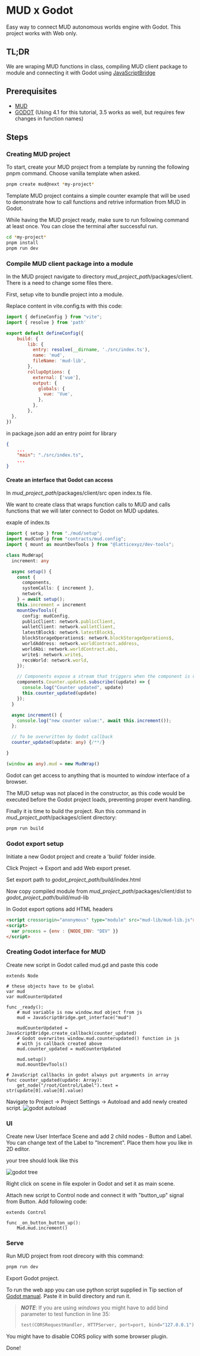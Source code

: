 # MUD x Godot

Easy way to connect MUD autonomous worlds engine with Godot. This project works with Web only.

## TL;DR
We are wraping MUD functions in class, compiling MUD client package to module and connecting it
with Godot using [JavaScriptBridge](https://docs.godotengine.org/en/latest/classes/class_javascriptbridge.html)

## Prerequisites

 - [MUD](https://mud.dev/quick-start)
 - [GODOT](https://godotengine.org/) (Using 4.1 for this tutorial, 3.5 works as well, but requires few changes in function names)

## Steps

### Creating MUD project
To start, create your MUD project from a template by running
the following pnpm command. Choose vanilla template when asked. 

```bash
pnpm create mud@next *my-project*
```

Template MUD project contains a simple counter example that will be used to demonstrate how to call functions and retrive
information from MUD in Godot.

While having the MUD project ready, make sure to run following command at least once.
You can close the terminal after successful run.

```bash
cd *my-project*
pnpm install
pnpm run dev
```

### Compile MUD client package into a module

In the MUD project navigate to directory *mud_project_path*/packages/client.
There is a need to change some files there.

First, setup vite to bundle project into a module.

Replace content in vite.config.ts with this code:
```js
import { defineConfig } from "vite";
import { resolve } from 'path'

export default defineConfig({
    build: {
        lib: {
          entry: resolve(__dirname, './src/index.ts'),
          name: 'mud',
          fileName: 'mud-lib',
        },
        rollupOptions: {
          external: ['vue'],
          output: {
            globals: {
              vue: 'Vue',
            },
          },
        },
  },
})
```

in package.json add an entry point for library
```json
{
    ...
    "main": "./src/index.ts",
    ...
}
```

#### Create an interface that Godot can access

In *mud_project_path*/packages/client/src open index.ts file.

We want to create class that wraps function calls to MUD and calls functions
that we will later connect to Godot on MUD updates.

exaple of index.ts
```typescript
import { setup } from "./mud/setup";
import mudConfig from "contracts/mud.config";
import { mount as mountDevTools } from "@latticexyz/dev-tools";

class MudWrap{
  increment: any

  async setup() {
    const {
      components,
      systemCalls: { increment },
      network,
    } = await setup();
    this.increment = increment
    mountDevTools({
      config: mudConfig,
      publicClient: network.publicClient,
      walletClient: network.walletClient,
      latestBlock$: network.latestBlock$,
      blockStorageOperations$: network.blockStorageOperations$,
      worldAddress: network.worldContract.address,
      worldAbi: network.worldContract.abi,
      write$: network.write$,
      recsWorld: network.world,
    });

    // Components expose a stream that triggers when the component is updated.
    components.Counter.update$.subscribe((update) => {
      console.log("Counter updated", update)
      this.counter_updated(update)
    });
  }

  async increment() {
    console.log("new counter value:", await this.increment());
  };

  // To be overwritten by Godot callback
  counter_updated(update: any) {/**/}

}

(window as any).mud = new MudWrap()
```

Godot can get access to anything that is mounted to *window* interface of a browser.

The MUD setup was not placed in the constructor, as this code would be executed before the Godot project loads, preventing proper event handling.

Finally it is time to build the project. Run this command in *mud_project_path*/packages/client directory:
```bash
pnpm run build
```

### Godot export setup
Initiate a new Godot project and create a 'build' folder inside.

Click Project -> Export and add Web export preset.

Set export path to *godot_project_path*/build/index.html

Now copy compiled module from
*mud_project_path*/packages/client/dist to
*godot_project_path*/build/mud-lib

In Godot export options add HTML headers

```html
<script crossorigin="anonymous" type="module" src="mud-lib/mud-lib.js"></script>
<script>
  var process = {env : {NODE_ENV: "DEV" }}
</script>
```

### Creating Godot interface for MUD

Create new script in Godot called mud.gd and paste this code

```gdscript
extends Node

# these objects have to be global
var mud
var mudCounterUpdated

func _ready():
	# mud variable is now window.mud object from js
	mud = JavaScriptBridge.get_interface("mud")

	mudCounterUpdated = JavaScriptBridge.create_callback(counter_updated)
	# Godot overwrites window.mud.counterupdated() function in js
	# with js callback created above
	mud.counter_updated = mudCounterUpdated

	mud.setup()
	mud.mountDevTools()

# JavaScript callbacks in godot always put arguments in array
func counter_updated(update: Array):
	get_node("/root/Control/Label").text = str(update[0].value[0].value)
```

Navigate to Project -> Project Settings -> Autoload and add newly created script.
![godot autoload](/imgs/autoload.png)

### UI

Create new User Interface Scene and add 2 child nodes - Button and Label.
You can change text of the Label to "Increment". Place them how you like in 2D editor.

your tree should look like this

![godot tree](/imgs/godot_tree.png)

Right click on scene in file expoler in Godot and set it as main scene.

Attach new script to Control node and connect it with "button_up" signal from Button. Add following code:

```gdscript
extends Control

func _on_button_button_up():
	Mud.mud.increment()
```

### Serve

Run MUD project from root direcory with this command:
```bash
pnpm run dev
```

Export Godot project.

To run the web app you can use python script supplied in Tip
section of [Godot manual](https://docs.godotengine.org/en/latest/tutorials/export/exporting_for_web.html#serving-the-files).
Paste it in build directory and run it.
> **_NOTE_**: If you are using *windows* you might have to add bind parameter to test function in line 35:
> ```python
> test(CORSRequestHandler, HTTPServer, port=port, bind="127.0.0.1")
> ```

You might have to disable CORS policy with some browser plugin.

Done!
